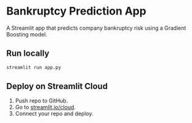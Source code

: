 # Bankruptcy Prediction App

A Streamlit app that predicts company bankruptcy risk using a Gradient Boosting model.

## Run locally
```bash
streamlit run app.py
```

## Deploy on Streamlit Cloud
1. Push repo to GitHub.
2. Go to [streamlit.io/cloud](https://streamlit.io/cloud).
3. Connect your repo and deploy.
